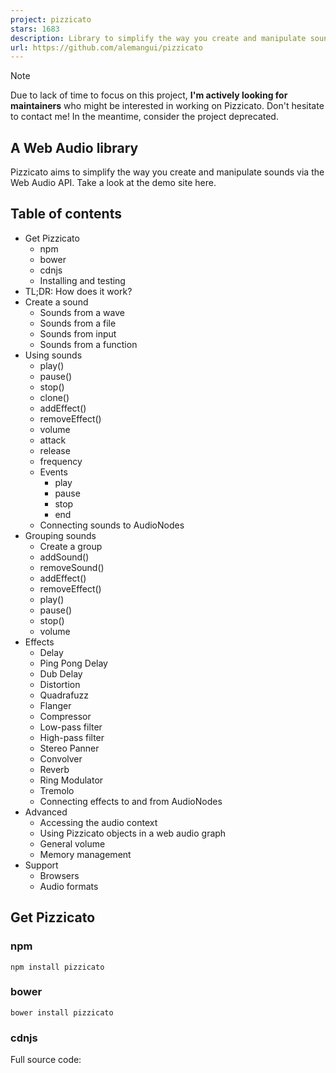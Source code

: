 ```yaml
---
project: pizzicato
stars: 1683
description: Library to simplify the way you create and manipulate sounds with the Web Audio API.
url: https://github.com/alemangui/pizzicato
---
```


Note

Due to lack of time to focus on this project, **I'm actively looking for maintainers** who might be interested in working on Pizzicato. Don't hesitate to contact me! In the meantime, consider the project deprecated.

A Web Audio library
-------------------

Pizzicato aims to simplify the way you create and manipulate sounds via the Web Audio API. Take a look at the demo site here.

Table of contents
-----------------

-   Get Pizzicato
    -   npm
    -   bower
    -   cdnjs
    -   Installing and testing
-   TL;DR: How does it work?
-   Create a sound
    -   Sounds from a wave
    -   Sounds from a file
    -   Sounds from input
    -   Sounds from a function
-   Using sounds
    -   play()
    -   pause()
    -   stop()
    -   clone()
    -   addEffect()
    -   removeEffect()
    -   volume
    -   attack
    -   release
    -   frequency
    -   Events
        -   play
        -   pause
        -   stop
        -   end
    -   Connecting sounds to AudioNodes
-   Grouping sounds
    -   Create a group
    -   addSound()
    -   removeSound()
    -   addEffect()
    -   removeEffect()
    -   play()
    -   pause()
    -   stop()
    -   volume
-   Effects
    -   Delay
    -   Ping Pong Delay
    -   Dub Delay
    -   Distortion
    -   Quadrafuzz
    -   Flanger
    -   Compressor
    -   Low-pass filter
    -   High-pass filter
    -   Stereo Panner
    -   Convolver
    -   Reverb
    -   Ring Modulator
    -   Tremolo
    -   Connecting effects to and from AudioNodes
-   Advanced
    -   Accessing the audio context
    -   Using Pizzicato objects in a web audio graph
    -   General volume
    -   Memory management
-   Support
    -   Browsers
    -   Audio formats

Get Pizzicato
-------------

### npm

```
npm install pizzicato
```

### bower

```
bower install pizzicato
```

### cdnjs

Full source code:

<script src\="https://cdnjs.cloudflare.com/ajax/libs/pizzicato/0.6.4/Pizzicato.js"\></script\>

Minified:

<script src\="https://cdnjs.cloudflare.com/ajax/libs/pizzicato/0.6.4/Pizzicato.min.js"\></script\>

### Installing and testing

_Ensure you have gulp installed:_ `npm install -g gulp`.

Checkout the project and install dependencies with :

```
npm install
```

Run tests with:

```
npm run test
```

By default, Firefox is used for local testing. If you'd like to use Chrome you can use the setting active in TravisCI. To do so, go to `karma.conf.js`, line 5, and change the browsers array to :

```
browsers: ['Chrome_travis_ci'],
```

Build without tests with: `npm run build` or `npm run watch`

TL;DR: How does it work?
------------------------

Include Pizzicato in your site

<script src\="./Pizzicato.js"\></script\>

Create a sound

var sawtoothWave \= new Pizzicato.Sound({ 
    source: 'wave',
    options: {
        type: 'sawtooth'
    }
});

Add effects

var delay \= new Pizzicato.Effects.Delay();
sawtoothWave.addEffect(delay);

Play it!

sawtoothWave.play();

Create a sound
--------------

To create a new sound, use the `Pizzicato.Sound` constructor, which takes an object with the sound's `description` as argument and a callback that will be executed when the sound is ready to be used. If an error occurs, the callback will be called with the error as a parameter.

var sound \= new Pizzicato.Sound(Object description, \[Function callback\]);

For example:

var click \= new Pizzicato.Sound({ source: 'wave' }, function(error) {
    if (!error)
        console.log('Sound ready to use!');
});

Typically, the `description` object contains a string `source` and an object `options`. The `options` object varies depending on the source of the sound being created.

For example, this objects describes a sine waveform with a frequency of 440:

{
    source: 'wave',
    options: {
        type: 'sine',
        frequency: 440
    }
}

Sounds can be created from a variety of sources.

### Sounds from a wave (example)

To create a sound from an oscillator with a certain waveform, use the `source: wave` in your description. Additionally, the following optional parameters are possible inside the `options` object:

-   `type` _(Optional; `sine`, `square`, `triangle` or `sawtooth`, defaults to `sine`)_: Specifies the type of waveform.
-   `frequency` _(Optional; defaults to 440)_: Indicates the frequency of the wave (i.e., a 440 value will yield an A note).
-   `volume` _(Optional; min: 0, max: 1, defaults to 1)_: Loudness of the sound.
-   `release` _(Optional; defaults to 0.4)_: Value in seconds that indicates the fade-out time when the sound is stopped.
-   `attack` _(Optional; defaults to 0.4)_: Value in seconds that indicates the fade-in time when the sound is played.
-   `detached` _(Optional; defaults to false)_: If true, the sound will not be connected to the context's destination, and thus, will not be audible.

var sound \= new Pizzicato.Sound({ 
        source: 'wave',
        options: { type: 'sawtooth', frequency: 440 }
});

Creating a Pizzicato Sound with an empty constructor will create a sound with a sine wave and a frequency of 440.

var sound \= new Pizzicato.Sound();

### Sounds from a file (example)

In order to load a sound from a file, include the `source: file` in your description. Additionally, the following parameters are possible inside the `options` object:

-   `path` _(Mandatory; string or array of strings)_: Specifies the path of the sound file. It is also possible to have an array of paths to fallback on. Pizzicato will attempt to load the paths in order, passing on to the next one in case of failure.
-   `loop` _(Optional; boolean, defaults to false)_: If set, the file will start playing again after the end.
-   `volume` _(Optional; min: 0, max: 1, defaults to 1)_: Loudness of the sound.
-   `release` _(Optional; defaults to 0)_: Value in seconds that indicates the fade-out time once the sound is stopped.
-   `attack` _(Optional; defaults to 0.4)_: Value in seconds that indicates the fade-in time when the sound is played.
-   `detached` _(Optional; defaults to false)_: If true, the sound will not be connected to the context's destination, and thus, will not be audible.

var sound \= new Pizzicato.Sound({ 
    source: 'file',
    options: { path: './audio/sound.wav' }
}, function() {
    console.log('sound file loaded!');
});

It is possible to pass several paths to fallback in case of error:

var sound \= new Pizzicato.Sound({ 
    source: 'file',
    options: { path: \['./audio/sound-special-format.wav', './audio/sound.wav'\] }
}, function() {
    console.log('sound file loaded!');
});

Alternatively, you can also simply pass a string to the constructor with the path of the sound file.

```
var sound = new Pizzicato.Sound('./audio/sound.wav', function() {...});
```

Check the supported audio files that can be played with Pizzicato.

### Sounds from the user input (example)

It is also possible to use the sound input from the computer. This is usually the microphone, but it could also be a line-in input. To use this, add `source: input` in your description. The following optional parameters are possible inside `options` object:

-   `volume` _(Optional; min: 0, max: 1, defaults to 1)_: Loudness of the sound.
-   `release` _(Optional; defaults to 0)_: Value in seconds that indicates the fade-out time once the sound is stopped.
-   `attack` _(Optional; defaults to 0.4)_: Value in seconds that indicates the fade-in time when the sound is played.
-   `detached` _(Optional; defaults to false)_: If true, the sound will not be connected to the context's destination, and thus, will not be audible.

var voice \= new Pizzicato.Sound({
    source: 'input',
    options: { volume: 0.8 }
});

### Sounds from a function (example)

For more creative freedom, Pizzicato also allows direct audio processing. Sounds can be created from a Javascript function by including `source: script` in the description. The following parameters are possible in the `options` object:

-   `audioFunction` _(Mandatory; function())_: Function that will be called with the audio processing event.
-   `bufferSize` _(Optional; number - must be a power of 2.)_: This value controls how many sample frames will be processed at each audio process event. Lower values will result in lower latency, higher values help prevent glitches.
-   `volume` _(Optional; min: 0, max: 1, defaults to 1)_: Loudness of the sound.
-   `release` _(Optional; defaults to 0)_: Value in seconds that indicates the fade-out time once the sound is stopped.
-   `attack` _(Optional; defaults to 0.4)_: Value in seconds that indicates the fade-in time when the sound is played.
-   `detached` _(Optional; defaults to false)_: If true, the sound will not be connected to the context's destination, and thus, will not be audible.

For example:

var whiteNoise \= Pizzicato.Sound({
    source: 'script',
    options: {
        audioFunction: function(e) {
            var output \= e.outputBuffer.getChannelData(0);
            for (var i \= 0; i < e.outputBuffer.length; i++)
                output\[i\] \= Math.random();
        }
    }
});

Using sounds
------------

### Play (example)

You can play a sound by calling it's `play` function. It takes two optional parameters:

-   `when` _(number, defaults to 0)_: Time in seconds to wait before playing the sound.
-   `offset` _(number, defaults to 0)_: Time in seconds where the sound will start.

For example, the following code will wait two seconds, then play a sound starting from position 00:04:

sound.play(2, 4);

### Pause

You can pause a sound by calling it's `pause` function. Next time the sound is played, it will continue from where it left off.

sound.pause();

### Stop

You can stop a sound by calling it's `stop` function. Next time the sound is played, it will continue from the start of the sound.

sound.stop();

### Clone

You can clone a sound object by calling it's `clone` function. The object returned will have the same parameters as the original sound.

sound.clone();

### Add effects (example)

You can add effects to a sound object by calling it's `addEffect(effect)` function. The function gets as parameter a Pizzicato Effect (see effects).

-   `effect` _(type: Pizzicato.Effect)_: The effect to add to the sound object.

Example:

var sound \= new Pizzicato.Sound();
var delay \= new Pizzicato.Effects.Delay();
sound.addEffect(delay);

### Remove effects

You can remove effects that have been added to a sound object by calling it's `removeEffect(effect)` function. The function gets as parameter a Pizzicato Effect (see effects) that is already applied to the sound object.

-   `effect` _(type: Pizzicato.Effect)_: The effect to remove from the sound object.

Example:

var sound \= new Pizzicato.Sound();
var delay \= new Pizzicato.Effects.Delay();
sound.addEffect(delay);
...
sound.removeEffect(delay);

### Volume

Use the sound's `volume` property to modify its volume.

-   `volume` _(min: 0, max: 1, defaults to 1)_: The sound's volume

Example:

var sound \= new Pizzicato.Sound();
sound.volume \= 0.5;

### Attack (example)

Use the sound's `attack` property to modify its attack (or fade-in) value. This value eases the beginning of the sound, often avoiding unwanted clicks.

-   `attack` _(min: 0, max: 10, defaults to 0.04)_: The sound's attack.

Example:

var sound \= new Pizzicato.Sound();
sound.attack \= 0.9;

### Release (example)

Use the sound's `release` property to modify its release (or fade-out) value. This value eases the end of the sound, often avoiding unwanted clicks.

-   `release` _(min: 0, max: 10, defaults to 0.04)_: The sound's release.

Example:

var sound \= new Pizzicato.Sound();
sound.release \= 0.9;

### Frequency

If you started a sound of type wave, you can modify the frequency of the oscillator by altering the `frequency` property.

-   `frequency` _(defaults to 440)_: The oscillator's frequency of a sound of type wave.

Example:

var sound \= new Pizzicato.Sound();

sound.play();

// go up an octave
sound.frequency \= 880; // a5

### Events

It is possible to subscribe to the following events that will occur on the Sound object: `play`, `pause`, `stop`, `end`.

#### `play` event

The `play` event will be fired when the sound is played.

Example:

var sound \= new Pizzicato.Sound();

sound.on('play', function() {
  //...
})

#### `pause` event

Fired when the sound is paused. For example:

var sound \= new Pizzicato.Sound();

sound.on('pause', function() {
  //...
})

#### `stop` event

Fired when the sound is stopped. For example:

var sound \= new Pizzicato.Sound();

sound.on('stop', function() {
  //...
})

#### `end` event

Fired when the sound has ended. This is only valid for sounds coming from a file. For example:

var sound \= new Pizzicato.Sound();

sound.on('end', function() {
  //...
})

###Connecting sounds to AudioNodes It is possible to connect AudioNodes to sound objects by using the `connect` method. More details in the advanced section of this file.

Grouping sounds (example)
-------------------------

Groups are a way to handle multiple `Pz.Sound` objects at the same time.

### Create a group (example)

The `Pizzicato.Group` constructor takes an optional array of sound objects. Please note these sounds must be detached for them to be usable inside a group (more details about detached sounds here).

-   `sounds` _(array, defaults to \[\])_: The sounds to be added to the group.

Example:

var drums \= new Pizzicato.Sound('./audio/drums.mp3');
var guitar \= new Pizzicato.Sound('./audio/guitar.mp3');

var group \= new Pizzicato.Group(\[drums, guitar\]);

### addSound()

To add a sound to a group, use the function `addSound()`, which receives one parameter:

-   `sound` _(Pz.Sound, mandatory)_: The sound to be added to the group.

Example:

var drums \= new Pizzicato.Sound('./audio/drums.mp3');
var guitar \= new Pizzicato.Sound('./audio/guitar.mp3');
var group \= new Pizzicato.Group();

group.addSound(drums)
group.addSound(guitar)

### removeSound()

To remove a sound to a group, use the function `removeSound()`, which receives one parameter:

-   `sound` _(Pz.Sound, mandatory)_: The sound to be removed from the group.

Example:

var drums \= new Pizzicato.Sound('./audio/drums.mp3');
var guitar \= new Pizzicato.Sound('./audio/guitar.mp3');
var group \= new Pizzicato.Group(\[guitar, drums\]);

group.removeSound(drums)
group.removeSound(guitar)

### addEffect()

To add an effect to a group, use the function `addEffect()`. Please note all sounds inside the group will be affected by the added effect. The function receives one parameter:

-   `effect` _(Pz.Effect, mandatory)_: The effect to be added to the group.

Example:

var bass \= new Pizzicato.Sound('./audio/bass.mp3');
var guitar \= new Pizzicato.Sound('./audio/guitar.mp3');
var delay \= new Pizzicato.Effects.Delay();
var group \= new Pizzicato.Group(\[guitar, drums\]);

group.addEffect(delay)

### removeEffect()

To remove an effect to a group, use the function `removeEffect()`. The function receives one parameter:

-   `effect` _(Pz.Effect, mandatory)_: The effect to be removed from the group.

Example:

var bass \= new Pizzicato.Sound('./audio/bass.mp3');
var guitar \= new Pizzicato.Sound('./audio/guitar.mp3');
var delay \= new Pizzicato.Effects.Delay();
var group \= new Pizzicato.Group(\[guitar, drums\]);

group.addEffect(delay)

group.removeEffect(delay)

### play()

You can play all sounds of a group simultaneously using the function `play`, which takes no parameters.

Example:

var drums \= new Pizzicato.Sound('./audio/drums.mp3');
var guitar \= new Pizzicato.Sound('./audio/guitar.mp3');
var group \= new Pizzicato.Group(\[guitar, drums\]);

group.play();

### pause()

You can pause all sounds of a group simultaneously using the function `pause`, which takes no parameters. Next time the group is played, it will continue from where it left off.

Example:

var drums \= new Pizzicato.Sound('./audio/drums.mp3');
var guitar \= new Pizzicato.Sound('./audio/guitar.mp3');
var group \= new Pizzicato.Group(\[guitar, drums\]);

group.play();
group.pause();

### stop()

You can stop all sounds of a group simultaneously using the function `stop`, which takes no parameters. Next time the group is played, it will continue from the start of the sounds composing it.

Example:

var drums \= new Pizzicato.Sound('./audio/drums.mp3');
var guitar \= new Pizzicato.Sound('./audio/guitar.mp3');
var group \= new Pizzicato.Group(\[guitar, drums\]);

group.play();
group.stop();

### volume

Use the group's `volume` property to modify the volume of all the group.

-   `volume` _(min: 0, max: 1, defaults to 1)_: The sound's volume

Example:

var drums \= new Pizzicato.Sound('./audio/drums.mp3');
var guitar \= new Pizzicato.Sound('./audio/guitar.mp3');
var group \= new Pizzicato.Group(\[guitar, drums\]);

group.volume \= 0.5;

Effects
-------

Once a sound is created you can add effects to it by using the `addEffect` function. To remove an effect, you can use the `removeEffect` function.

var delay \= new Pizzicato.Effects.Delay();
sound.addEffect(delay);
sound.removeEffect(delay);

### Delay (example)

The delay effect plays back the sound a certain number of times in defined intervals, giving the impression of an echo. The following options are available when creating a delay effect:

-   `feedback` _(min: 0, max: 1, defaults to 0.5)_: The intensity with which the input will echo back. A larger value will result in more echo repetitions.
-   `time` _(min: 0, max: 1, defaults to 0.3)_: Interval time in seconds.
-   `mix` _(min: 0, max: 1, defaults to 0.5)_: Volume balance between the original audio and the effected output (the delayed sound).

Example:

var delay \= new Pizzicato.Effects.Delay({
    feedback: 0.8,
    time: 0.22,
    mix: 0.75
});
sound.addEffect(delay);
sound.play();

### Ping Pong Delay (example)

The ping pong delay effect is similar to a regular Delay effect, however on each feedback loop the output is swapped between left and right channels. The following options are available when creating a delay effect:

-   `feedback` _(min: 0, max: 1, defaults to 0.5)_: The intensity with which the input will echo back. A larger value will result in more echo repetitions.
-   `time` _(min: 0, max: 1, defaults to 0.3)_: Interval time in seconds.
-   `mix` _(min: 0, max: 1, defaults to 0.5)_: Volume balance between the original audio and the effected output (the delayed sound).

Example:

var pingPongDelay \= new Pizzicato.Effects.PingPongDelay({
    feedback: 0.3,
    time: 0.2,
    mix: 0.68
});
sound.addEffect(pingPongDelay);
sound.play();

### Dub Delay (example)

The dub delay effect is similar to a regular Delay effect, however on each feedback loop the output is routed through a biquad filter.

This effect is based on Chris Lowis' article Creating dub delay effects with the Web Audio API.

The following options are available when creating a delay effect:

-   `feedback` _(min: 0, max: 1, defaults to 0.5)_: The intensity with which the input will echo back. A larger value will result in more echo repetitions.
-   `time` _(min: 0, max: 1, defaults to 0.3)_: Interval time in seconds.
-   `cutoff` _(min: 0, max: 4000, defaults to 700)_: Frequency value applied to each successive loop. The lower the value, the more different each repetition will be perceived.
-   `mix` _(min: 0, max: 1, defaults to 0.5)_: Volume balance between the original audio and the effected output (the delayed sound).

Example:

var dubDelay \= new Pizzicato.Effects.DubDelay({
    feedback: 0.6,
    time: 0.7,
    mix: 0.5,
    cutoff: 700
});
sound.addEffect(dubDelay);
sound.play();

### Distortion (example)

The distortion effect adds a basic "override" to the sound. The distortion effect only takes one parameter:

-   `gain` _(min: 0, max: 1, defaults to 0.5)_: Amount of distortion applied.

Example:

var distortion \= new Pizzicato.Effects.Distortion({
    gain: 0.4
});
sound.addEffect(delay);
sound.play();

### Quadrafuzz (example)

The quadrafuzz effect divides the sound into separate bands and then distorts each band independently, allowing you to control which frequencies you distort and how much.

The quadrafuzz code in Pizzicato is based on Michel Buffa's implementation of the quadrafuzz effect.

The effect takes the following parameters:

-   `lowGain` _(min: 0, max: 1, defaults to 0.6)_:
-   `midLowGain` _(min: 0, max: 1, defaults to 0.8)_:
-   `midHighGain` _(min: 0, max: 1, defaults to 0.5)_:
-   `highGain` _(min: 0, max: 1, defaults to 0.6)_:

Example:

var quadrafuzz \= new Pizzicato.Effects.Quadrafuzz({
    lowGain: 0.6,
    midLowGain: 0.8,
    midHighGain: 0.5,
    highGain: 0.6,
});

sound.addEffect(quadrafuzz);
sound.play();

### Flanger (example)

The flanger produces a swirling effect by delaying a "copy" of the sound by a small, gradually changing period. The flanger effect takes the following parameters:

-   `time` _(min: 0, max: 1, defaults to 0.45)_: Changes the small delay time applied to the copied signal.
-   `speed` _(min: 0, max: 1, defaults to 0.2)_: Changes the speed at which the flanging occurs.
-   `depth` _(min: 0, max: 1, defaults to 0.1)_: Changes the depth/intensity of the swirling effect.
-   `feedback` _(min: 0, max: 1, defaults to 0.1)_: Changes the volume of the delayed sound.
-   `mix` _(min: 0, max: 1, defaults to 0.5)_: Volume balance between the original audio and the effected output.

Example:

var flanger \= new Pizzicato.Effects.Flanger({
    time: 0.45,
    speed: 0.2,
    depth: 0.1,
    feedback: 0.1,
    mix: 0.5
});

sound.addEffect(flanger);
sound.play();

### Compressor (example)

A compressor allows reducing the range between the loudest and the quietest parts of a sound. This is done by boosting the quiet segments and attenuating the loud ones.

The following options are available when creating a compressor effect:

-   `threshold` _(min: -100, max: 0, defaults to -24)_: The decibel value above which the compression will start taking effect.
-   `knee` _(min: 0, max: 40, defaults to 30)_: A value representing the range above the threshold where the curve smoothly transitions to the "ratio" portion.
-   `attack` _(min: 0, max: 1, defaults to 0.003)_: How soon the compressor starts to compress the dynamics after the threshold is exceeded. Short values will result in a fast response to sudden, loud sounds, but will make the changes in volume more obvious to listeners.
-   `release` _(min: 0, max: 1, defaults to 0.025)_: How soon the compressor starts to release the volume level back to normal after the level drops below the threshold.
-   `ratio` _(min: 1, max: 20, defaults to 12)_: The amount of compression applied to the audio once it passes the threshold level. The higher the Ratio the more the loud parts of the audio will be compressed.
-   `mix` _(min: 0, max: 1, defaults to 0.5)_: Volume balance between the original audio and the effected output.

Example:

var compressor \= new Pizzicato.Effects.Compressor({
    threshold: \-20,
    knee: 22,
    attack: 0.05,
    release: 0.05,
    ratio: 18
});
sound.addEffect(compressor);
sound.play();

### Low-pass filter (example)

A low-pass filter passes signals with a frequency lower than a pre-determined cutoff frequency and attenuates signals with frequencies higher than the cutoff frequency.

-   `frequency` _(min: 10, max: 22050, defaults to 350)_: The cutoff frequency of the low-pass filter.
-   `peak` _(min: 0.0001, max: 1000, defaults to 1)_: Indicates how peaked the frequency is around the cutoff frequency. The greater the value is, the greater is the peak.

Example:

var lowPassFilter \= new Pizzicato.Effects.LowPassFilter({
    frequency: 400,
    peak: 10
});

sound.addEffect(lowPassFilter);
sound.play();

### High-pass filter (example)

A high-pass filter is the opposite of a low-pass filter (described above). It attenuates signals with a frequency lower than a pre-determined cutoff frequency and passes signals with frequencies higher than the cutoff frequency.

-   `frequency` _(min: 10, max: 22050, defaults to 350)_: The cutoff frequency of the high-pass filter.
-   `peak` _(min: 0.0001, max: 1000, defaults to 1)_: Indicates how peaked the frequency is around the cutoff frequency. The greater the value is, the greater is the peak.

Example:

var highPassFilter \= new Pizzicato.Effects.HighPassFilter({
    frequency: 120,
    peak: 10
});

sound.addEffect(highPassFilter);
sound.play();

### Stereo panner (example)

The stereo panner is used to adjust the level of a sound through the left and right speakers. A `-1` value will channel all the sound through the left speaker, whereas a `1` value will do so through the right speaker.

-   `pan` _(min: -1, max: 1, defaults to 0)_: Pan value between -1 (full left pan) and 1 (full right pan).

Example:

var stereoPanner \= new Pizzicato.Effects.StereoPanner({
    pan: 0.5
});

sound.addEffect(stereoPanner);
sound.play();

### Convolver (example)

The convolver effect allows the sound to be heard with a certain ressonance or repercussion. This can be useful to simulate certain environments such as auditoriums, concert halls, or small rooms.

In order to get this acoustic environment, an external audio file must be used as a sound sample. This audio file must contain the desired ambience that will shape the convolution. Due to this file, this effect is asynchronous, so a callback can be provided and will be executed once the effect is ready to be used.

The reverb is similar but allows programatic adjustments instead of requiring an external impulse file.

_options object_

-   `impulse` _(Mandatory; string)_: Path to your impulse file.
-   `mix` _(min: 0, max: 1, defaults to 0.5)_: Volume balance between the original audio and the effected output.

_callback_

-   `callback` _(function)_: function executed when the impulse file has been correctly loaded and the effect is ready to be used.

Example:

var convolver \= new Pizzicato.Effects.Convolver({
    impulse: './path/to/your/impulse.wav',
    mix: 0.5
}, function() {
    console.log('Convolver ready to be used.');
});

sound.addEffect(convolver);
sound.play();

### Reverb (example)

The reverb effect is similar to the convolver effect in that it allows the sound to be heard with a certain ressonance or repercussion. This simulates a particular physical environment in which the sound could be played (e.g., an auditorium, a concert hall, etc).

Unlike the convolver effect, the reverb can be adjusted programatically without the need for any external elements.

-   `time` _(min: 0.0001, max: 10, defaults to 0.01)_: Duration of impulse, in seconds.
-   `decay` _(min: 0, max: 10, defaults to 0.01)_: The rate for the reflections of sound to fade away.
-   `reverse` _(boolean)_: Whether or not to reverse the impulse shape.
-   `mix` _(min: 0, max: 1, defaults to 0.5)_: Volume balance between the original audio and the effected output.

Example:

var reverb \= new Pizzicato.Effects.Reverb({
    time: 1,
    decay: 0.8,
    reverse: true,
    mix: 0.5
});

sound.addEffect(reverb);
sound.play();

### Ring Modulator (example)

The ring modulator effect combines two input signals, where one of the inputs is a sine wave modulating the other.

This article from the BBC - from where this effect was based from - goes into deeper detail and explains how to recreate it. The 'ring' in this effect derives from the layout of diode nodes in the original analogue equipment, and also refers to the sound being increasingly modulated as it travels through the ring of diodes.

-   `distortion` _(min: 0.2, max: 50, defaults to 1)_: Level of distortion applied to the diode nodes.
-   `speed` _(min: 0, max: 2000, defaults to 30)_: The frequency of the modulating signal.
-   `mix` _(min: 0, max: 1, defaults to 0.5)_: Volume balance between the original audio and the effected output.

Example:

var ringModulator \= new Pizzicato.Effects.RingModulator({
    speed: 10,
    distortion: 4,
    mix: 0.5
});

sound.addEffect(ringModulator);
sound.play();

### Tremolo (example)

The tremolo effect changes the volume of the sound over time. The outcome would be similar as if you turned the volume node up and down periodically.

-   `speed` _(min: 0, max: 20, defaults to 4)_: The speed at which the volume will change.
-   `depth` _(min: 0, max: 1, defaults to 1)_: The intensity of the volume change.
-   `mix` _(min: 0, max: 1, defaults to 0.5)_: Volume balance between the original audio and the effected output.

Example:

var tremolo \= new Pizzicato.Effects.Tremolo({
    speed: 5,
    depth: 1,
    mix: 0.5
});

sound.addEffect(tremolo);
sound.play();

### Connecting effects to and from AudioNodes

It is possible to connect AudioNodes to effects (and viceversa) by using the `connect` method. More details in the advanced section of this file.

Advanced
--------

### Accessing the audio context

If needed, the audio context used by Pizzicato is always accessible:

var context \= Pizzicato.context;

### Using Pizzicato objects in a web audio graph

You can use effects and sounds as part of an existing web audio graph.

#### Connecting nodes to a Pizzicato.Sound object

Using the `connect` method, you can connect audio nodes to a Pizzicato.Sound object. For example:

var analyser \= Pizzicato.context.createAnalyser();
var sound \= new Pizzicato.Sound();

sound.connect(analyser);

#### Creating a detached Pizzicato.Sound object

All Pizzicato.Sound objects are connected to the context's destination by default. In the example above, the `sound` object will be connected to an analyser node and it will also remain connected to the context's destination node.

To have a Pizzicato.Sound object that is not connected to the context's destination, use the `detached` option as follows:

var analyser \= Pizzicato.context.createAnalyser();
var sound \= new Pizzicato.Sound({ 
    source: 'wave', 
    options: { 
        detached: true 
    } 
});

sound.connect(analyser);

#### Connecting nodes to effects

Pizzicato effects can also be used in a web audio graph without the need to create Pizzicato.Sound objects by using the `connect` method.

Additionally, the `connect` method in an AudioNode can receive a Pizzicato effect as a parameter.

var oscillator \= Pizzicato.context.createOscillator();
var distortion \= new Pizzicato.Effects.Distortion();
var analyser \= Pizzicato.context.createAnalyser();

oscillator.connect(distortion);
distortion.connect(analyser);

### General volume

In order to change the general volume of all Pizzicato sounds, you can directly modify the property `volume`:

Pizzicato.volume \= 0.3;

### Memory management

When creating large numbers of Pizzicato objects you may experience a tipping point after which all sounds in the site are muted. This can vary depending on your browser, operating system and computer running the code.

To release some of the load, you can call the `disconnect` function on the Pizzicato.Sound objects no longer in use. This will disconnect them from the context's destination and they will become orphaned graphs, which will be freed when necessary.

Support
-------

### Browsers

Pizzicato can only work in browsers with Web Audio support. This means:

-   Firefox 31+
-   Chrome 31+
-   Safari 7+ (input source not available in Safari)
-   Opera 30+
-   Edge 13+

### Audio formats

Pizzicato supports audio formats supported by your browser. These may vary depending on your system version and browser.
